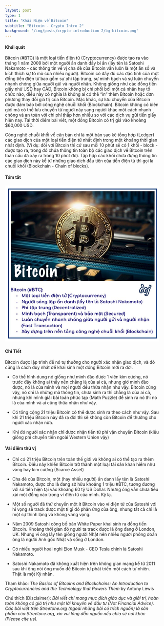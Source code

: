```yaml
---
layout: post
type: 1
title: "Khái Niệm về Bitcoin"
subtitle: "Bitcoin - Crypto Intro 2"
background: '/img/posts/crypto-introduction-2/bg-bitcoin.png'
---
```



#### Khái quát

Bitcoin (#BTC) là một loại tiền điện tử (Cryptocurrency) được tạo ra vào tháng 1 năm 2009 bởi một người ẩn danh đầy bí ẩn (lấy tên là Satoshi Nakamoto - các thông tin về vị cha đẻ của Bitcoin vẫn luôn là một ẩn số và kích thích sự tò mò của nhiều người). Bitcoin có đầy đủ các đặc tính của một đồng tiền điện tử bao gồm sự phi tập trung, sự minh bạch và sự luân chuyển nhanh chóng giữa người gửi và người nhận. Không giống như các đồng tiền giấy nhử USD hay CAD, Bitcoin không bị chi phối bởi một cá nhân hay tổ chức nào, điều này có nghĩa là không ai có thể “in” thêm Bitcoin hoặc đơn phương thay đổi giá trị của Bitcoin. Mặc khác, sự lưu chuyển của Bitcoin được đảm bảo bởi công nghệ chuỗi khối (Blockchain). Bitcoin không có biên giới mà có thể lưu chuyển từ người này sang người khác một cách nhanh chóng và an toàn với chi phí thấp hơn nhiều so với các dịch vụ gửi tiền giấy hiện nay. Tại thời điểm bài viết, một đồng Bitcoin có trị giá vào khoảng $60,000 USD.

Công nghệ chuỗi khối về căn bản chỉ là một bản sao kê tổng hợp (Ledger) các giao dịch của một loại tiền điện tử nhất định trong một khoảng thời gian nhất định. (Ví dụ: đối với Bitcoin thì cứ sau mỗi 10 phút sẽ có 1 khối - block - được tạo ra, trong đó chứa thông tin toàn bộ các giao dịch về Bitcoin trên toàn cầu đã xảy ra trong 10 phút đó). Tập hợp các khối chứa đựng thông tin các giao dịch này kể từ những giao dịch đầu tiên của tiền điện tử thì gọi là chuỗi khối (Blockchain - Chain of blocks).

#### Tóm tắt

![crypto-introduction-2](/img/posts/crypto-introduction-2/sm-bitcoin.png)

#### Chi Tiết

Bitcoin được lập trình để nó tự thưởng cho người xác nhận giao dịch, và đó cũng là cách duy nhất để khai sinh một đồng Bitcoin mới ra đời.

- Có thể hình dung nó giống như mình đào được 1 viên kim cương, nó trước đây không ai thấy nên chẳng là của ai cả, nhưng giờ mình đào được, nó là của mình và mọi người đều thừa nhận như vậy. Bitcoin cũng vậy, nó chỉ là những mã thông tin, chưa sinh ra thì chẳng là của ai cả, nhưng khi mình giải bài toán phức tạp (Math Puzzle) để sinh ra nó thì nó là của mình và ai cũng thừa nhận như vậy.

- Có tổng cộng 21 triệu Bitcoin có thể được sinh ra theo cách như vậy. Sau khi 21 triệu Bitcoin này đã ra đời thì sẽ không còn Bitcoin để thưởng cho người xác nhận nữa.

- Khi đó người xác nhận chỉ được nhận tiền từ phí vận chuyển Bitcoin (kiểu giống phí chuyển tiền ngoài Western Union vậy)

#### Vài điểm thú vị

- Chỉ có 21 triệu Bitcoin trên toàn thế giới và không ai có thể tạo ra thêm Bitcoin. Điều này khiến Bitcoin trở thành một loại tài sản khan hiếm như vàng hay kim cương (Scarce Asset)

- Cha đẻ của Bitcoin, một (hay nhiều người) ẩn danh lấy tên là Satoshi Nakamoto, được cho là đang sở hữu khoảng 1 triệu #BTC, tương đương với số tiền hiện tại vào khoảng 60 tỷ US Dollar. Nhưng ông vẫn chưa tiêu xài một đồng nào trong ví điện tử của mình. Kỳ lạ.

- Một số người đã thử chuyển một ít Bitcoin vào ví điện tử của Satoshi với hi vọng sẽ track được một tí gì đó phản ứng của ông, nhưng tất cả chỉ là một sự thinh lặng và không vang vọng.

- Năm 2009 Satoshi công bố bản White Paper khai sinh ra đồng tiền Bitcoin. Khoảng thời gian đó người ta track được là ông đang ở London, UK. Nhưng vì ông lấy tên giống người Nhật nên nhiều người phỏng đoán ông là người Anh gốc Nhật và sống ở London.

- Có nhiều người hoài nghi Elon Musk - CEO Tesla chính là Satoshi Nakamoto.

- Satoshi Nakamoto đã không xuất hiện trên không gian mạng kể từ 2011 sau khi ông nói ông muốn để Bitcoin tự phát triển một cách tự nhiên. Thật là một Kỳ nhân.

Tham khảo: *The Basics of Bitcoins and Blockchains: An Introduction to Cryptocurrencies and the Technology that Powers Them* by Antony Lewis

Chú thích (Disclaimer):
*Bài viết chỉ mang mục đích giáo dục và giải trí, hoàn toàn không có giá trị như một lời khuyên về đầu tư (Not Financial Advice).*
*Các bài viết trên Streetone.org (ngoài những bài có trích nguồn) là sản phẩm của Streetone.org, xin vui lòng dẫn nguồn nếu chia sẻ nơi khác (Please cite us).*